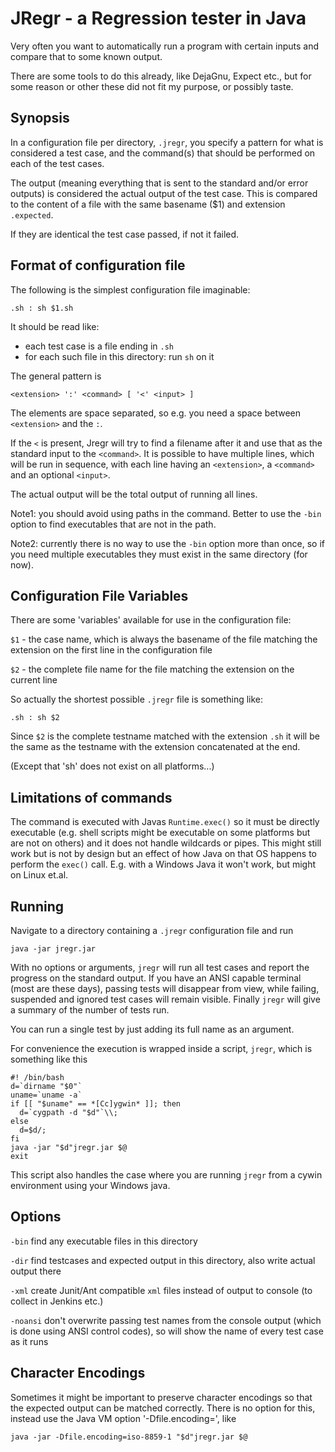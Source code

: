 # JRegr - a Regression tester in Java

Very often you want to automatically run a program with certain inputs
and compare that to some known output.

There are some tools to do this already, like DejaGnu, Expect etc., but
for some reason or other these did not fit my purpose, or possibly
taste.

## Synopsis

In a configuration file per directory, `.jregr`, you specify a pattern
for what is considered a test case, and the command(s) that should be
performed on each of the test cases.

The output (meaning everything that is sent to the standard and/or
error outputs) is considered the actual output of the test case. This
is compared to the content of a file with the same basename ($1) and
extension `.expected`.

If they are identical the test case passed, if not it failed.

## Format of configuration file

The following is the simplest configuration file imaginable:

    .sh : sh $1.sh

It should be read like:

-   each test case is a file ending in `.sh`
-   for each such file in this directory: run `sh` on it

The general pattern is

    <extension> ':' <command> [ '<' <input> ]

The elements are space separated, so e.g. you need a space between
`<extension>` and the `:`.

If the `<` is present, Jregr will try to find a filename after it and
use that as the standard input to the `<command>`.  It is possible to
have multiple lines, which will be run in sequence, with each line
having an `<extension>`, a `<command>` and an optional `<input>`.

The actual output will be the total output of running all lines.

Note1: you should avoid using paths in the command. Better to use the `-bin` option to find executables that are not in the path.

Note2: currently there is no way to use the `-bin` option more than once, so if you need multiple executables they must exist in the same directory (for now).


## Configuration File Variables

There are some 'variables' available for use in the configuration
file:

`$1` - the case name, which is always the basename of the file matching
the extension on the first line in the configuration file

`$2` - the complete file name for the file matching the extension on
the current line

So actually the shortest possible `.jregr` file is something like:

    .sh : sh $2
    
Since `$2` is the complete testname matched with the extension `.sh`
it will be the same as the testname with the extension concatenated at
the end.

(Except that 'sh' does not exist on all platforms...)


## Limitations of commands

The command is executed with Javas `Runtime.exec()` so it must be
directly executable (e.g. shell scripts might be executable on some platforms but
are not on others) and it does not handle wildcards or pipes. This might
still work but is not by design but an effect of how Java on that OS
happens to perform the `exec()` call. E.g. with a Windows Java it won't
work, but might on Linux et.al.


## Running

Navigate to a directory containing a `.jregr` configuration file and run

    java -jar jregr.jar

With no options or arguments, `jregr` will run all test cases and
report the progress on the standard output. If you have an ANSI
capable terminal (most are these days), passing tests will disappear
from view, while failing, suspended and ignored test cases will remain
visible. Finally `jregr` will give a summary of the number of tests
run.

You can run a single test by just adding its full name as an argument.

For convenience the execution is wrapped inside a script, `jregr`,
which is something like this

    #! /bin/bash
    d=`dirname "$0"`
    uname=`uname -a`
    if [[ "$uname" == *[Cc]ygwin* ]]; then
      d=`cygpath -d "$d"`\\;
    else
      d=$d/;
    fi
    java -jar "$d"jregr.jar $@
    exit

This script also handles the case where you are running `jregr` from a cywin
environment using your Windows java.


## Options

`-bin` find any executable files in this directory

`-dir` find testcases and expected output in this directory, also write
actual output there

`-xml` create Junit/Ant compatible `xml` files instead of output to console
(to collect in Jenkins etc.)

`-noansi` don't overwrite passing test names from the console output (which
is done using ANSI control codes), so will show the name of every test case
as it runs


## Character Encodings

Sometimes it might be important to preserve character encodings so that the
expected output can be matched correctly. There is no option for this, instead
use the Java VM option '-Dfile.encoding=<encoding>', like

    java -jar -Dfile.encoding=iso-8859-1 "$d"jregr.jar $@
